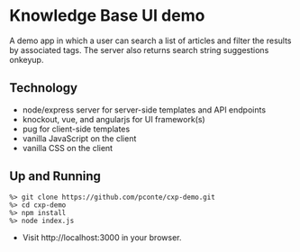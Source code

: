 # Knowledge Base UI demo
A demo app in which a user can search a list of articles and filter the results
by associated tags. The server also returns search string suggestions onkeyup.

## Technology
- node/express server for server-side templates and API endpoints
- knockout, vue, and angularjs for UI framework(s)
- pug for client-side templates
- vanilla JavaScript on the client
- vanilla CSS on the client

## Up and Running
```console
%> git clone https://github.com/pconte/cxp-demo.git
%> cd cxp-demo
%> npm install
%> node index.js
```
- Visit http://localhost:3000 in your browser.
